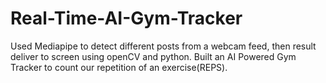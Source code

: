 # Real-Time-AI-Gym-Tracker
Used Mediapipe to detect different posts from a webcam feed, then result deliver to screen using openCV and python. Built an AI Powered Gym Tracker to count our repetition of an exercise(REPS).
